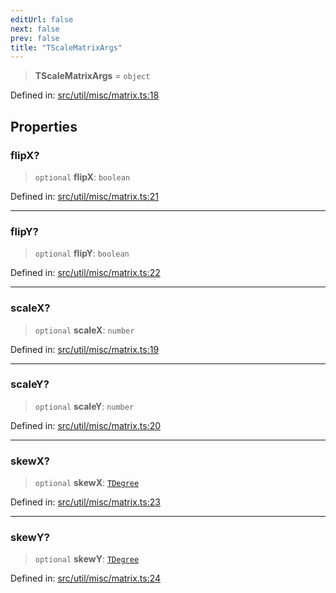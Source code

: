 ```yaml
---
editUrl: false
next: false
prev: false
title: "TScaleMatrixArgs"
---
```


> **TScaleMatrixArgs** = `object`

Defined in: [src/util/misc/matrix.ts:18](https://github.com/fabricjs/fabric.js/blob/8748628df7e9de00ba77413bfc3ad9e9fe9d4f30/src/util/misc/matrix.ts#L18)

## Properties

### flipX?

> `optional` **flipX**: `boolean`

Defined in: [src/util/misc/matrix.ts:21](https://github.com/fabricjs/fabric.js/blob/8748628df7e9de00ba77413bfc3ad9e9fe9d4f30/src/util/misc/matrix.ts#L21)

***

### flipY?

> `optional` **flipY**: `boolean`

Defined in: [src/util/misc/matrix.ts:22](https://github.com/fabricjs/fabric.js/blob/8748628df7e9de00ba77413bfc3ad9e9fe9d4f30/src/util/misc/matrix.ts#L22)

***

### scaleX?

> `optional` **scaleX**: `number`

Defined in: [src/util/misc/matrix.ts:19](https://github.com/fabricjs/fabric.js/blob/8748628df7e9de00ba77413bfc3ad9e9fe9d4f30/src/util/misc/matrix.ts#L19)

***

### scaleY?

> `optional` **scaleY**: `number`

Defined in: [src/util/misc/matrix.ts:20](https://github.com/fabricjs/fabric.js/blob/8748628df7e9de00ba77413bfc3ad9e9fe9d4f30/src/util/misc/matrix.ts#L20)

***

### skewX?

> `optional` **skewX**: [`TDegree`](/api/type-aliases/tdegree/)

Defined in: [src/util/misc/matrix.ts:23](https://github.com/fabricjs/fabric.js/blob/8748628df7e9de00ba77413bfc3ad9e9fe9d4f30/src/util/misc/matrix.ts#L23)

***

### skewY?

> `optional` **skewY**: [`TDegree`](/api/type-aliases/tdegree/)

Defined in: [src/util/misc/matrix.ts:24](https://github.com/fabricjs/fabric.js/blob/8748628df7e9de00ba77413bfc3ad9e9fe9d4f30/src/util/misc/matrix.ts#L24)
